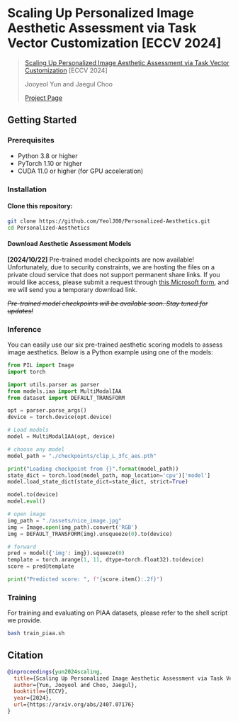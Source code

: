 # Scaling Up Personalized Image Aesthetic Assessment via Task Vector Customization [ECCV 2024]

>[Scaling Up Personalized Image Aesthetic Assessment via Task Vector Customization](https://arxiv.org/abs/2407.07176) [ECCV 2024]
>
>Jooyeol Yun and Jaegul Choo
>
>[Project Page](https://yeolj00.github.io/personal-projects/personalized-aesthetics/)
>

## Getting Started

### Prerequisites

- Python 3.8 or higher
- PyTorch 1.10 or higher
- CUDA 11.0 or higher (for GPU acceleration)

### Installation

#### Clone this repository:

```bash
git clone https://github.com/YeolJ00/Personalized-Aesthetics.git
cd Personalized-Aesthetics
```

#### Download Aesthetic Assessment Models

__[2024/10/22]__ Pre-trained model checkpoints are now available! 
Unfortunately, due to security constraints, we are hosting the files on a private cloud service that does not support permanent share links. 
If you would like access, please submit a request through [this Microsoft form](https://forms.office.com/r/vyxtBDcdcZ), and we will send you a temporary download link.

~~*Pre-trained model checkpoints will be available soon. Stay tuned for updates!*~~

### Inference

You can easily use our six pre-trained aesthetic scoring models to assess image aesthetics. Below is a Python example using one of the models:

```python
from PIL import Image
import torch

import utils.parser as parser
from models.iaa import MultiModalIAA
from dataset import DEFAULT_TRANSFORM

opt = parser.parse_args()
device = torch.device(opt.device)

# Load models
model = MultiModalIAA(opt, device)

# choose any model
model_path = "./checkpoints/clip_L_3fc_aes.pth"

print("Loading checkpoint from {}".format(model_path))
state_dict = torch.load(model_path, map_location='cpu')['model']
model.load_state_dict(state_dict=state_dict, strict=True)

model.to(device)
model.eval()

# open image
img_path = "./assets/nice_image.jpg"
img = Image.open(img_path).convert('RGB')
img = DEFAULT_TRANSFORM(img).unsqueeze(0).to(device)

# forward
pred = model({'img': img}).squeeze(0)
template = torch.arange(1, 11, dtype=torch.float32).to(device)
score = pred@template

print("Predicted score: ", f"{score.item():.2f}")
```

### Training

For training and evaluating on PIAA datasets, please refer to the shell script we provide.

```bash
bash train_piaa.sh
```

## Citation
```bibtex
@inproceedings{yun2024scaling,
  title={Scaling Up Personalized Image Aesthetic Assessment via Task Vector Customization},
  author={Yun, Jooyeol and Choo, Jaegul},
  booktitle={ECCV},
  year={2024},
  url={https://arxiv.org/abs/2407.07176}
}
```
